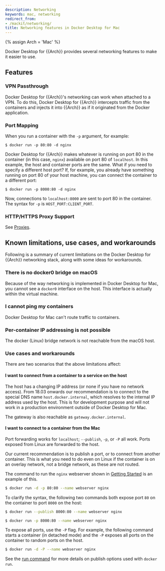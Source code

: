 ```yaml
---
description: Networking
keywords: mac, networking
redirect_from:
- /mackit/networking/
title: Networking features in Docker Desktop for Mac
---
```

{% assign Arch = 'Mac' %}

Docker Desktop for {{Arch}} provides several networking features to make it
easier to use.

## Features

### VPN Passthrough

Docker Desktop for {{Arch}}'s networking can work when attached to a VPN. To do this,
Docker Desktop for {{Arch}} intercepts traffic from the containers and injects it into
{{Arch}} as if it originated from the Docker application.

### Port Mapping

When you run a container with the `-p` argument, for example:

```
$ docker run -p 80:80 -d nginx
```

Docker Desktop for {{Arch}} makes whatever is running on port 80 in the container (in
this case, `nginx`) available on port 80 of `localhost`. In this example, the
host and container ports are the same. What if you need to specify a different
host port? If, for example, you already have something running on port 80 of
your host machine, you can connect the container to a different port:

```
$ docker run -p 8000:80 -d nginx
```

Now, connections to `localhost:8000` are sent to port 80 in the container. The
syntax for `-p` is `HOST_PORT:CLIENT_PORT`.

### HTTP/HTTPS Proxy Support

See [Proxies](index#proxies).

## Known limitations, use cases, and workarounds

Following is a summary of current limitations on the Docker Desktop for {{Arch}}
networking stack, along with some ideas for workarounds.

### There is no docker0 bridge on macOS

Because of the way networking is implemented in Docker Desktop for Mac, you cannot see a
`docker0` interface on the host. This interface is actually within the virtual
machine.

### I cannot ping my containers

Docker Desktop for Mac can't route traffic to containers.

### Per-container IP addressing is not possible

The docker (Linux) bridge network is not reachable from the macOS host.

### Use cases and workarounds

There are two scenarios that the above limitations affect:

#### I want to connect from a container to a service on the host

The host has a changing IP address (or none if you have no network access). From
18.03 onwards our recommendation is to connect to the special DNS name
`host.docker.internal`, which resolves to the internal IP address used by the
host.
This is for development purpose and will not work in a production environment outside of Docker Desktop for Mac.

The gateway is also reachable as `gateway.docker.internal`.

#### I want to connect to a container from the Mac

Port forwarding works for `localhost`; `--publish`, `-p`, or `-P` all work.
Ports exposed from Linux are forwarded to the host.

Our current recommendation is to publish a port, or to connect from another
container. This is what you need to do even on Linux if the container is on an
overlay network, not a bridge network, as these are not routed.

The command to run the `nginx` webserver shown in [Getting Started](index#explore-the-application-and-run-examples)
is an example of this.

```bash
$ docker run -d -p 80:80 --name webserver nginx
```

To clarify the syntax, the following two commands both expose port `80` on the
container to port `8000` on the host:

```bash
$ docker run --publish 8000:80 --name webserver nginx

$ docker run -p 8000:80 --name webserver nginx
```

To expose all ports, use the `-P` flag. For example, the following command
starts a container (in detached mode) and the `-P` exposes all ports on the
container to random ports on the host.

```bash
$ docker run -d -P --name webserver nginx
```

See the [run command](/engine/reference/commandline/run.md) for more details on
publish options used with `docker run`.
